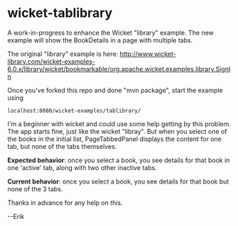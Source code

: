 wicket-tablibrary
=================

A work-in-progress to enhance the Wicket "library" example.  The new example will show the BookDetails in a page with multiple tabs.

The original "library" example is here:
http://www.wicket-library.com/wicket-examples-6.0.x/library/wicket/bookmarkable/org.apache.wicket.examples.library.SignIn

Once you've forked this repo and done "mvn package", start the example using

```
localhost:8080/wicket-examples/tablibrary/
```

I'm a beginner with wicket and could use some help getting by this problem.
The app starts fine, just like the wicket "libray".
But when you select one of the books in the initial list, 
PageTabbedPanel displays the content for one tab, but none of the tabs themselves.

__Expected behavior__:  once you select a book, you see details for that book in one 'active' tab, along with two other inactive tabs.

__Current behavior__:  once you select a book, you see details for that book but none of the 3 tabs.

Thanks in advance for any help on this.

--Erik

